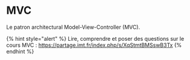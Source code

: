 # MVC

Le patron architectural Model-View-Controller (MVC).

{% hint style="alert" %}
Lire, comprendre et poser des questions sur le cours MVC : https://partage.imt.fr/index.php/s/XqStmtBMSswB3Tx
{% endhint %}

